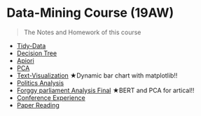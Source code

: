 # Data-Mining Course (19AW)
> The Notes and Homework of this course

* [Tidy-Data](./tidy-data/Tidy-data.ipynb)
* [Decision Tree](./decision-tree/d-tree%20NBA.ipynb)
* [Apiori](./Apiori/Apiori.ipynb)
* [PCA](./PCA/PCA.ipynb)
* [Text-Visualization](./text-visulization/text-visualization.ipynb)    ★Dynamic bar chart with matplotlib!!
* [Politics Analysis](./Politics%20Analysis/Politics%20Analasis.ipynb)
* [Forggy parliament Analysis Final](./Politics%20Analysis/Politics%20Analasis.ipynb) ★BERT and PCA for artical!!
* [Conference Experience](./DM.pdf)
* [Paper Reading](./論文報告attention.pdf)
